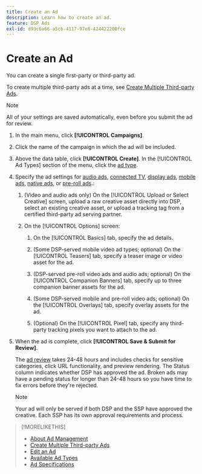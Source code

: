 ```yaml
---
title: Create an Ad
description: Learn how to create an ad.
feature: DSP Ads
exl-id: d93c6a66-a5cb-4117-97e8-424422200fce
---
```

# Create an Ad

You can create a single first-party or third-party ad.

To create multiple third-party ads at a time, see [Create Multiple Third-party Ads](ad-create-third-party.md).

>[!NOTE]
>
>All of your settings are saved automatically, even before you submit the ad for review.

1. In the main menu, click **[!UICONTROL Campaigns]**.

1. Click the name of the campaign in which the ad will be included.

1. Above the data table, click **[!UICONTROL Create]**. In the [!UICONTROL Ad Types] section of the menu, click the [ad type](ad-types.md).

1. Specify the ad settings for [audio ads](ad-settings-audio.md), [connected TV](ad-settings-connected-tv.md), [display ads](ad-settings-display.md), [mobile ads](ad-settings-mobile.md), [native ads](ad-settings-native.md), or [pre-roll ads](ad-settings-pre-roll.md).:

    1. (Video and audio ads only) On the [!UICONTROL Upload or Select Creative] screen, upload a raw creative asset directly into DSP, select an existing creative asset, or upload a tracking tag from a certified third-party ad serving partner.

    1. On the [!UICONTROL Options] screen:

        1. On the [!UICONTROL Basics] tab, specify the ad details.

        1. (Some DSP-served mobile video ad types; optional) On the [!UICONTROL Teasers] tab, specify a teaser image or video asset for the ad.

        1. (DSP-served pre-roll video ads and audio ads; optional) On the [!UICONTROL Companion Banners] tab, specify up to three companion banner assets for the ad.

        1. (Some DSP-served mobile and pre-roll video ads; optional) On the [!UICONTROL Overlays] tab, specify overlay assets for the ad.

        1. (Optional) On the [!UICONTROL Pixel] tab, specify any third-party tracking pixels you want to attach to the ad.

1. When the ad is complete, click **[!UICONTROL Save & Submit for Review]**.

   The [ad review](ad-about.md) takes 24-48 hours and includes checks for sensitive categories, click URL functionality, and preview rendering. The Status column indicates whether DSP has approved the ad. Broken ads may have a pending status for longer than 24-48 hours so you have time to fix errors before they're rejected.

   >[!NOTE]
   >
   >Your ad will only be served if both DSP and the SSP have approved the creative. Each SSP has its own approval requirements and process.

>[!MORELIKETHIS]
>
>* [About Ad Management](ad-about.md)
>* [Create Multiple Third-party Ads](ad-create-third-party.md)
>* [Edit an Ad](ad-edit.md)
>* [Available Ad Types](ad-types.md)
>* [Ad Specifications](/help/dsp/assets/ad-specs.pdf)

